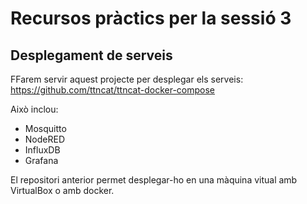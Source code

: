 # Recursos pràctics per la sessió 3

## Desplegament de serveis

FFarem servir aquest projecte per desplegar els serveis: https://github.com/ttncat/ttncat-docker-compose

Això inclou: 
* Mosquitto
* NodeRED
* InfluxDB
* Grafana

El repositori anterior permet desplegar-ho en una màquina vitual amb VirtualBox o amb docker.